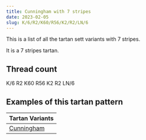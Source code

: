 ```yaml
---
title: Cunningham with 7 stripes
date: 2023-02-05
slug: K/6/R2/K60/R56/K2/R2/LN/6
---
```

This is a list of all the tartan sett variants with 7 stripes.

It is a 7 stripes tartan.


## Thread count
K/6 R2 K60 R56 K2 R2 LN/6

## Examples of this tartan pattern

| Tartan Variants |
|---------------|
| [Cunningham](/variants/k/6/r2/k60/r56/k2/r2/ln/6-k000000-lne0e0e0-rc00000)||
